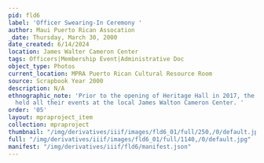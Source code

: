 ```yaml
---
pid: fld6
label: 'Officer Swearing-In Ceremony '
author: Maui Puerto Rican Assocation
_date: Thursday, March 30, 2000
date_created: 6/14/2024
location: James Walter Cameron Center
tags: Officers|Membership Event|Administrative Doc
object_type: Photos
current_location: MPRA Puerto Rican Cultural Resource Room
source: Scrapbook Year 2000
description: N/A
ethnographic_note: 'Prior to the opening of Heritage Hall in 2017, the association
  held all their events at the local James Walton Cameron Center. '
order: '05'
layout: mpraproject_item
collection: mpraproject
thumbnail: "/img/derivatives/iiif/images/fld6_01/full/250,/0/default.jpg"
full: "/img/derivatives/iiif/images/fld6_01/full/1140,/0/default.jpg"
manifest: "/img/derivatives/iiif/fld6/manifest.json"
---
```

